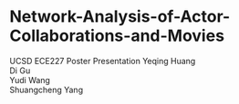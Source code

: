# Network-Analysis-of-Actor-Collaborations-and-Movies
UCSD ECE227 Poster Presentation
Yeqing Huang  
Di Gu  
Yudi Wang  
Shuangcheng Yang
